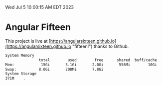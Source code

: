 Wed Jul  5 10:00:15 AM EDT 2023

# Angular Fifteen


This project is live at [https://angularsixteen.github.io](https://angularsixteen.github.io "fifteen!") thanks to Github.

```bash
System Memory
               total        used        free      shared  buff/cache   available
Mem:            15Gi       3.1Gi       2.0Gi       556Mi        10Gi        11Gi
Swap:          8.0Gi       208Mi       7.8Gi
System Storage
371M	.

